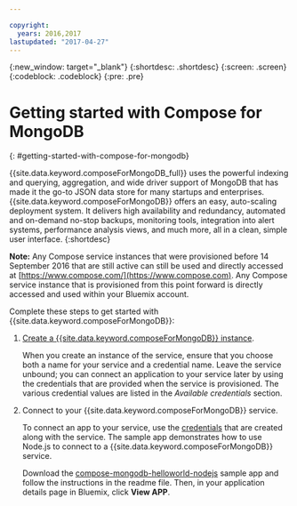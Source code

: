 ```yaml
---

copyright:
  years: 2016,2017
lastupdated: "2017-04-27"
---
```


{:new_window: target="_blank"}
{:shortdesc: .shortdesc}
{:screen: .screen}
{:codeblock: .codeblock}
{:pre: .pre}

# Getting started with Compose for MongoDB
{: #getting-started-with-compose-for-mongodb}

{{site.data.keyword.composeForMongoDB_full}} uses the powerful indexing and querying, aggregation, and wide driver support of MongoDB that has made it the go-to JSON data store for many startups and enterprises. {{site.data.keyword.composeForMongoDB}} offers an easy, auto-scaling deployment system. It delivers high availability and redundancy, automated and on-demand no-stop backups, monitoring tools, integration into alert systems, performance analysis views, and much more, all in a clean, simple user interface.
{:shortdesc}

**Note:** Any Compose service instances that were provisioned before 14 September 2016 that are still active can still be used and directly accessed at [https://www.compose.com/](https://www.compose.com). Any Compose service instance that is provisioned from this point forward is directly accessed and used within your Bluemix account.

Complete these steps to get started with {{site.data.keyword.composeForMongoDB}}:

1. [Create a {{site.data.keyword.composeForMongoDB}} instance](https://console.ng.bluemix.net/catalog/services/compose-for-mongodb/).

   When you create an instance of the service, ensure that you choose both a name for your service and a credential name. Leave the service unbound; you can connect an application to your service later by using the credentials that are provided when the service is provisioned.  The various credential values are listed in the *Available credentials* section.

2. Connect to your {{site.data.keyword.composeForMongoDB}} service.

   To connect an app to your service, use the [credentials](./credentials.html) that are created along with the service. The sample app demonstrates how to use Node.js to connect to a {{site.data.keyword.composeForMongoDB}} service.

   Download the [compose-mongodb-helloworld-nodejs](https://github.com/IBM-Bluemix/compose-mongodb-helloworld-nodejs) sample app and follow the instructions in the readme file. Then, in your application details page in Bluemix, click **View APP**.
